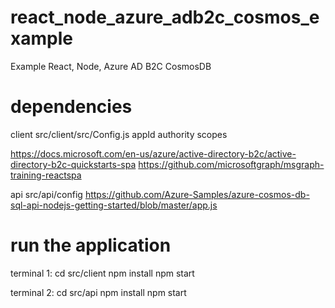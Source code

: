 # react_node_azure_adb2c_cosmos_example
Example React, Node, Azure AD B2C CosmosDB

# dependencies
client
src/client/src/Config.js
appId
authority
scopes

https://docs.microsoft.com/en-us/azure/active-directory-b2c/active-directory-b2c-quickstarts-spa
https://github.com/microsoftgraph/msgraph-training-reactspa

api
src/api/config
https://github.com/Azure-Samples/azure-cosmos-db-sql-api-nodejs-getting-started/blob/master/app.js

# run the application
terminal 1:
cd src/client
npm install
npm start

terminal 2: 
cd src/api 
npm install
npm start



